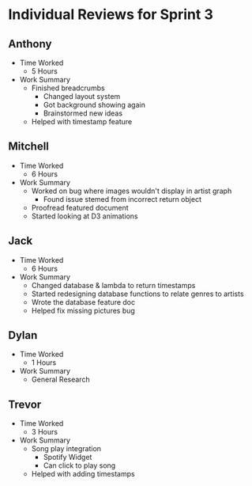 # Individual Reviews for Sprint 3

## Anthony

- Time Worked
    - 5 Hours
- Work Summary
    - Finished breadcrumbs
        - Changed layout system
        - Got background showing again
        - Brainstormed new ideas
    - Helped with timestamp feature

## Mitchell

- Time Worked
    - 6 Hours
- Work Summary
    - Worked on bug where images wouldn't display in artist graph
        - Found issue stemed from incorrect return object
    - Proofread featured document
    - Started looking at D3 animations

## Jack

- Time Worked
    - 6 Hours
- Work Summary
    - Changed database & lambda to return timestamps
    - Started redesigning database functions to relate genres to artists
    - Wrote the database feature doc
    - Helped fix missing pictures bug

## Dylan

- Time Worked
    - 1 Hours
- Work Summary
    - General Research

## Trevor

- Time Worked
    - 3 Hours
- Work Summary
    - Song play integration
        - Spotify Widget
        - Can click to play song
    - Helped with adding timestamps